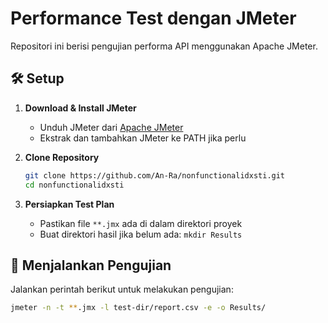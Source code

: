 # Performance Test dengan JMeter

Repositori ini berisi pengujian performa API menggunakan Apache JMeter.

## 🛠️ Setup

1. **Download & Install JMeter**
   - Unduh JMeter dari [Apache JMeter](https://jmeter.apache.org/download_jmeter.cgi)
   - Ekstrak dan tambahkan JMeter ke PATH jika perlu

2. **Clone Repository**
   ```bash
   git clone https://github.com/An-Ra/nonfunctionalidxsti.git
   cd nonfunctionalidxsti
   ```

3. **Persiapkan Test Plan**
   - Pastikan file `**.jmx` ada di dalam direktori proyek
   - Buat direktori hasil jika belum ada: `mkdir Results`

## 🚀 Menjalankan Pengujian

Jalankan perintah berikut untuk melakukan pengujian:

```bash
jmeter -n -t **.jmx -l test-dir/report.csv -e -o Results/
